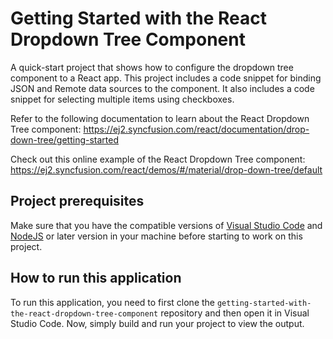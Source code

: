 # Getting Started with the React Dropdown Tree Component

A quick-start project that shows how to configure the dropdown tree component to a React app. This project includes a code snippet for binding JSON and Remote data sources to the component. It also includes a code snippet for selecting multiple items using checkboxes.
 
Refer to the following documentation to learn about the React Dropdown Tree component: 
https://ej2.syncfusion.com/react/documentation/drop-down-tree/getting-started

Check out this online example of the React Dropdown Tree component:
https://ej2.syncfusion.com/react/demos/#/material/drop-down-tree/default

## Project prerequisites
Make sure that you have the compatible versions of [Visual Studio Code](https://code.visualstudio.com/download ) and [NodeJS](https://nodejs.org/en/download) or later version in your machine before starting to work on this project.

## How to run this application
To run this application, you need to first clone the `getting-started-with-the-react-dropdown-tree-component` repository and then open it in Visual Studio Code. Now, simply build and run your project to view the output.